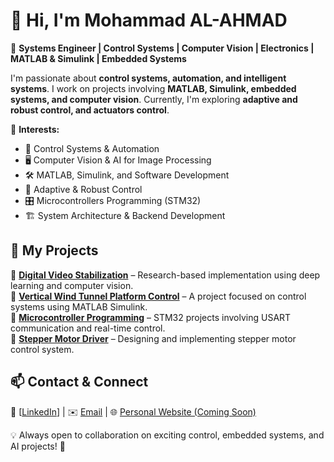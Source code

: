 # 👋 Hi, I'm Mohammad AL-AHMAD  

🎯 **Systems Engineer | Control Systems | Computer Vision | Electronics | MATLAB & Simulink | Embedded Systems**  

I'm passionate about **control systems, automation, and intelligent systems**.
I work on projects involving **MATLAB, Simulink, embedded systems, and computer vision**.
Currently, I'm exploring **adaptive and robust control, and actuators control**.  

🔹 **Interests:**  
- 🚀 Control Systems & Automation
- 🖥 Computer Vision & AI for Image Processing  
- 🛠 MATLAB, Simulink, and Software Development  
- 🤖 Adaptive & Robust Control  
- 🎛 Microcontrollers Programming (STM32)  
- 🏗 System Architecture & Backend Development  

## 🌟 My Projects  
🔹 **[Digital Video Stabilization](#)** – Research-based implementation using deep learning and computer vision.  
🔹 **[Vertical Wind Tunnel Platform Control](#)** – A project focused on control systems using MATLAB Simulink.  
🔹 **[Microcontroller Programming](#)** – STM32 projects involving USART communication and real-time control.  
🔹 **[Stepper Motor Driver](#)** – Designing and implementing stepper motor control system. 

## 📫 Contact & Connect  
🔗 [[LinkedIn](https://www.linkedin.com/in/mohammad-al-ahmad-468270249)] | ✉️ [Email](mailto:mohammad99alahmad00@gmail.com) | 🌐 [Personal Website (Coming Soon)](#)  

💡 Always open to collaboration on exciting control, embedded systems, and AI projects! 🚀  
